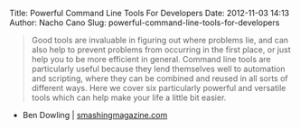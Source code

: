 Title: Powerful Command Line Tools For Developers
Date: 2012-11-03 14:13
Author: Nacho Cano
Slug: powerful-command-line-tools-for-developers

> Good tools are invaluable in figuring out where problems lie, and can
> also help to prevent problems from occurring in the first place, or
> just help you to be more efficient in general. Command line tools are
> particularly useful because they lend themselves well to automation
> and scripting, where they can be combined and reused in all sorts of
> different ways. Here we cover six particularly powerful and versatile
> tools which can help make your life a little bit easier.

- Ben Dowling | [smashingmagazine.com][]

  [smashingmagazine.com]: http://coding.smashingmagazine.com/2012/10/29/powerful-command-line-tools-developers/
    "Powerful Command Line Tools For Developers"
